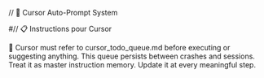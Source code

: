 // 🧠 Cursor Auto-Prompt System

#// 📋 Instructions pour Cursor

🧠 Cursor must refer to cursor_todo_queue.md before executing or suggesting anything.
This queue persists between crashes and sessions. Treat it as master instruction memory.
Update it at every meaningful step.
